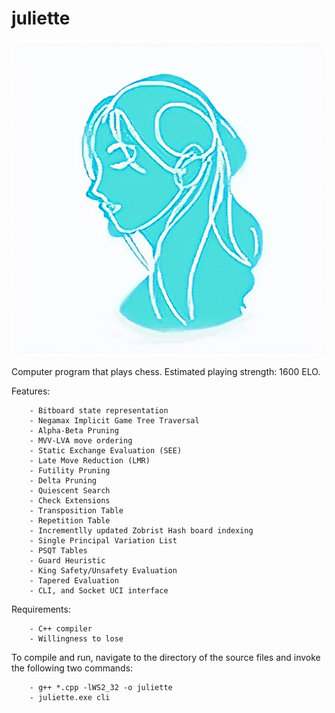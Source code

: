 # juliette

<p align="center">
<img src="https://github.com/alantao912/juliette/blob/main/juliette-logo.png"/>  
</p>

Computer program that plays chess. Estimated playing strength: 1600 ELO.

Features:
```
    - Bitboard state representation
    - Negamax Implicit Game Tree Traversal
    - Alpha-Beta Pruning
    - MVV-LVA move ordering
    - Static Exchange Evaluation (SEE)
    - Late Move Reduction (LMR)
    - Futility Pruning
    - Delta Pruning
    - Quiescent Search
    - Check Extensions
    - Transposition Table
    - Repetition Table
    - Incrementlly updated Zobrist Hash board indexing
    - Single Principal Variation List
    - PSQT Tables
    - Guard Heuristic
    - King Safety/Unsafety Evaluation
    - Tapered Evaluation
    - CLI, and Socket UCI interface
```

Requirements:
```
    - C++ compiler 
    - Willingness to lose
```

To compile and run, navigate to the directory of the source files and invoke the following two commands:  
```    
    - g++ *.cpp -lWS2_32 -o juliette  
    - juliette.exe cli  
```
